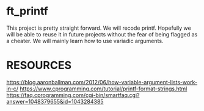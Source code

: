 # ft_printf

This project is pretty straight forward. We will recode printf. Hopefully we will be able to reuse it in future projects without the fear of being flagged as a cheater. We will mainly learn how to use variadic arguments.

# RESOURCES

https://blog.aaronballman.com/2012/06/how-variable-argument-lists-work-in-c/
https://www.cprogramming.com/tutorial/printf-format-strings.html
https://faq.cprogramming.com/cgi-bin/smartfaq.cgi?answer=1048379655&id=1043284385



